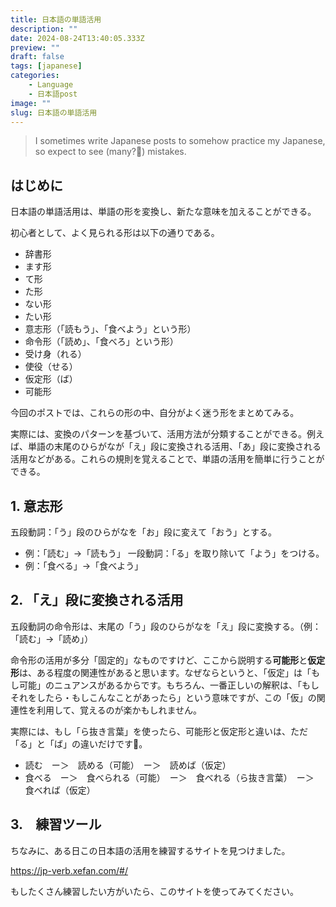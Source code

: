 ```yaml
---
title: 日本語の単語活用
description: ""
date: 2024-08-24T13:40:05.333Z
preview: ""
draft: false
tags: [japanese]
categories:
    - Language
    - 日本語post
image: ""
slug: 日本語の単語活用
---
```


> I sometimes write Japanese posts to somehow practice my Japanese, so expect to see (many?🥹) mistakes.

## はじめに
日本語の単語活用は、単語の形を変換し、新たな意味を加えることができる。

初心者として、よく見られる形は以下の通りである。
- 辞書形
- ます形
- て形
- た形
- ない形
- たい形
- 意志形（「読もう」、「食べよう」という形）
- 命令形（「読め」、「食べろ」という形）
- 受け身（れる）
- 使役（せる）
- 仮定形（ば）
- 可能形

今回のポストでは、これらの形の中、自分がよく迷う形をまとめてみる。

実際には、変換のパターンを基づいて、活用方法が分類することができる。例えば、単語の末尾のひらがなが「え」段に変換される活用、「あ」段に変換される活用などがある。これらの規則を覚えることで、単語の活用を簡単に行うことができる。

## 1. 意志形
五段動詞：「う」段のひらがなを「お」段に変えて「おう」とする。
- 例：「読む」→「読もう」
一段動詞：「る」を取り除いて「よう」をつける。
- 例：「食べる」→「食べよう」

## 2. 「え」段に変換される活用
五段動詞の命令形は、末尾の「う」段のひらがなを「え」段に変換する。（例：「読む」→「読め」）

命令形の活用が多分「固定的」なものですけど、ここから説明する**可能形**と**仮定形**は、ある程度の関連性があると思います。なぜならというと、「仮定」は「もし可能」のニュアンスがあるからです。もちろん、一番正しいの解釈は、「もしそれをしたら・もしこんなことがあったら」という意味ですが、この「仮」の関連性を利用して、覚えるのが楽かもしれません。

実際には、もし「ら抜き言葉」を使ったら、可能形と仮定形と違いは、ただ「る」と「ば」の違いだけです🤔。

- 読む　ー＞　読める（可能）　ー＞　読めば（仮定）
- 食べる　ー＞　食べられる（可能）　ー＞　食べれる（ら抜き言葉）　ー＞　食べれば（仮定）

## 3.　練習ツール
ちなみに、ある日この日本語の活用を練習するサイトを見つけました。

https://jp-verb.xefan.com/#/

もしたくさん練習したい方がいたら、このサイトを使ってみてください。